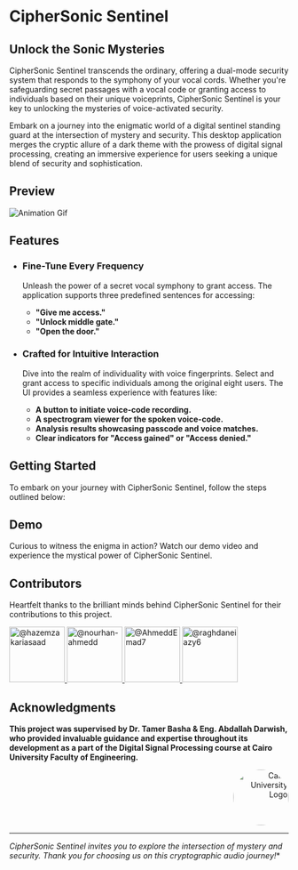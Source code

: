 # **CipherSonic Sentinel**

## Unlock the Sonic Mysteries

CipherSonic Sentinel transcends the ordinary, offering a dual-mode security system that responds to the symphony of your vocal cords. Whether you're safeguarding secret passages with a vocal code or granting access to individuals based on their unique voiceprints, CipherSonic Sentinel is your key to unlocking the mysteries of voice-activated security.

Embark on a journey into the enigmatic world of a digital sentinel standing guard at the intersection of mystery and security. This desktop application merges the cryptic allure of a dark theme with the prowess of digital signal processing, creating an immersive experience for users seeking a unique blend of security and sophistication.

## Preview
![Animation Gif](Demo.gif)

## Features

 - ### Fine-Tune Every Frequency
   Unleash the power of a secret vocal symphony to grant access. The application supports three predefined sentences for accessing:
   
    - **"Give me access."** 
    - **"Unlock middle gate."**
    - **"Open the door."**
      
  - ### Crafted for Intuitive Interaction
    Dive into the realm of individuality with voice fingerprints. Select and grant access to specific individuals among the original eight users. The UI provides a seamless experience with features like:

    - **A button to initiate voice-code recording.** 
    - **A spectrogram viewer for the spoken voice-code.**
    - **Analysis results showcasing passcode and voice matches.**
    - **Clear indicators for "Access gained" or "Access denied."**
   
## Getting Started

To embark on your journey with CipherSonic Sentinel, follow the steps outlined below:

## Demo

Curious to witness the enigma in action? Watch our demo video and experience the mystical power of CipherSonic Sentinel.

## Contributors

Heartfelt thanks to the brilliant minds behind CipherSonic Sentinel for their contributions to this project.

<div align="left">
  <a href="https://github.com/hazemzakariasaad">
    <img src="https://github.com/hazemzakariasaad.png" width="100px" alt="@hazemzakariasaad">
  </a>
  <a href="https://github.com/nourhan-ahmedd">
    <img src="https://github.com/nourhan-ahmedd.png" width="100px" alt="@nourhan-ahmedd">
  </a>
  <a href="https://github.com/AhmeddEmad7">
    <img src="https://github.com/AhmeddEmad7.png" width="100px" alt="@AhmeddEmad7">
  </a>
  <a href="https://github.com/raghdaneiazyy6">
    <img src="https://github.com/raghdaneiazyy6.png" width="100px" alt="@raghdaneiazy6">
  </a>
</div>

## Acknowledgments

**This project was supervised by Dr. Tamer Basha & Eng. Abdallah Darwish, who provided invaluable guidance and expertise throughout its development as a part of the Digital Signal Processing course at Cairo University Faculty of Engineering.**

<div style="text-align: right">
    <img src="https://imgur.com/Wk4nR0m.png" alt="Cairo University Logo" width="100" style="border-radius: 50%;"/>
</div>

---
*CipherSonic Sentinel invites you to explore the intersection of mystery and security. Thank you for choosing us on this cryptographic audio journey!**

